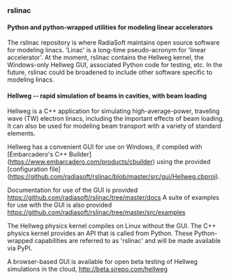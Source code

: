 ### rslinac
#### Python and python-wrapped utilities for modeling linear accelerators
The rslinac repository is where RadiaSoft maintains open source software for modeling linacs.  'Linac' is a long-time pseudo-acronym for 'linear accelerator'. At the moment, rslinac contains the Hellweg kernel, the Windows-only Hellweg GUI, associated Python code for testing, etc. In the future, rslinac could be broadened to include other software specific to modeling linacs.

#### Hellweg -- rapid simulation of beams in cavities, with beam loading

Hellweg is a C++ application for simulating high-average-power, traveling wave (TW) electron linacs, including the important effects of beam loading. It can also be used for modeling beam transport with a variety of standard elements.

Hellweg has a convenient GUI for use on Windows, if compiled with [Embarcadero's C++ Builder] (https://www.embarcadero.com/products/cbuilder) using the provided [configuration file]  (https://github.com/radiasoft/rslinac/blob/master/src/gui/Hellweg.cbproj).

Documentation for use of the GUI is provided https://github.com/radiasoft/rslinac/tree/master/docs
A suite of examples for use with the GUI is also provided https://github.com/radiasoft/rslinac/tree/master/src/examples

The Hellweg physics kernel compiles on Linux without the GUI. The C++ physics kernel provides an API that is called from Python. These Python-wrapped capabilities are referred to as 'rslinac' and will be made available via PyPI.

A browser-based GUI is available for open beta testing of Hellweg simulations in the cloud, http://beta.sirepo.com/hellweg
